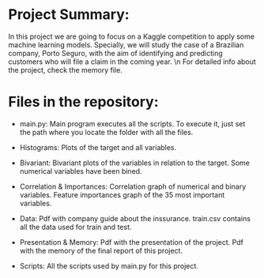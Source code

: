 # Project Summary:

In this project we are going to focus on a Kaggle competition to apply some machine learning models.
Specially, we will study the case of a Brazilian company, Porto Seguro, with the aim of identifying and predicting customers who will file a claim in the coming year. \n
For detailed info about the project, check the memory file. 

# Files in the repository:

- main.py: Main program executes all the scripts.
To execute it, just set the path where you locate the folder with all the files.

- Histograms: Plots of the target and all variables.

- Bivariant: Bivariant plots of the variables in relation to the target. 
Some numerical variables have been bined.

- Correlation & Importances: Correlation graph of numerical and binary variables.
Feature importances graph of the 35 most important variables.

- Data: Pdf with company guide about the inssurance.
train.csv contains all the data used for train and test.

- Presentation & Memory: Pdf with the presentation of the project.
Pdf with the memory of the final report of this project.

- Scripts: All the scripts used by main.py for this project.


